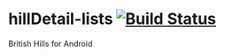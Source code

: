 # hillDetail-lists [![Build Status](https://app.bitrise.io/app/e4fede2832fa5804/status.svg?token=M9rqqkgoTkE5shrhKDF1tw)](https://app.bitrise.io/app/e4fede2832fa5804)
British Hills for Android
